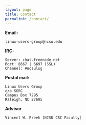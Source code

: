 ```yaml
---
layout: page
title: Contact
permalink: /contact/
---
```


**Email:**

    linux-users-group@ncsu.edu

**IRC:**

    Server: chat.freenode.net
    Port: 6667 | 6697 (SSL)
    Channel: #ncsulug

**Postal mail:**

    Linux Users Group
    c/o SORC
    Campus Box 7295
    Raleigh, NC 27695

**Advisor**

    Vincent W. Freeh [NCSU CSC Faculty]
